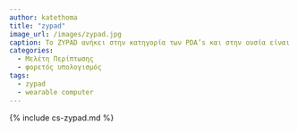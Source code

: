 ```yaml
---
author: katethoma
title: "zypad"
image_url: /images/zypad.jpg
caption: Το ZYPAD ανήκει στην κατηγορία των PDA’s και στην ουσία είναι ένας μικρός υπολογιστής που μπορεί να φορεθεί στον καρπό σαν ρολόι
categories:
  - Μελέτη Περίπτωσης
  - φορετός υπολογισμός 
tags:
  - zypad
  - wearable computer
---
```


{% include cs-zypad.md %}

